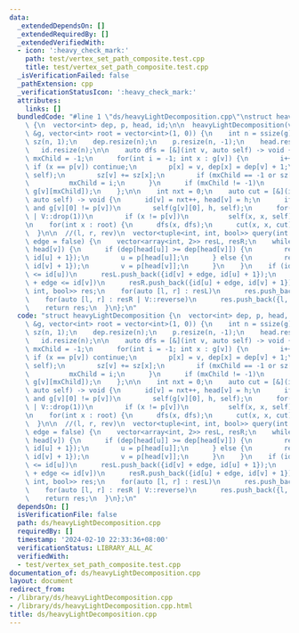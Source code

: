 ```yaml
---
data:
  _extendedDependsOn: []
  _extendedRequiredBy: []
  _extendedVerifiedWith:
  - icon: ':heavy_check_mark:'
    path: test/vertex_set_path_composite.test.cpp
    title: test/vertex_set_path_composite.test.cpp
  _isVerificationFailed: false
  _pathExtension: cpp
  _verificationStatusIcon: ':heavy_check_mark:'
  attributes:
    links: []
  bundledCode: "#line 1 \"ds/heavyLightDecomposition.cpp\"\nstruct heavyLightDecomposition\
    \ {\n  vector<int> dep, p, head, id;\n\n  heavyLightDecomposition(vector<vector<int>>\
    \ &g, vector<int> root = vector<int>(1, 0)) {\n    int n = ssize(g);\n    vector<int>\
    \ sz(n, 1);\n    dep.resize(n);\n    p.resize(n, -1);\n    head.resize(n);\n \
    \   id.resize(n);\n\n    auto dfs = [&](int v, auto self) -> void {\n      int\
    \ mxChild = -1;\n      for(int i = -1; int x : g[v]) {\n        i++;\n       \
    \ if (x == p[v]) continue;\n        p[x] = v, dep[x] = dep[v] + 1;\n        self(x,\
    \ self);\n        sz[v] += sz[x];\n        if (mxChild == -1 or sz[x] > sz[g[v][mxChild]])\n\
    \          mxChild = i;\n      }\n      if (mxChild != -1)\n        swap(g[v][0],\
    \ g[v][mxChild]);\n    };\n\n    int nxt = 0;\n    auto cut = [&](int v, int h,\
    \ auto self) -> void {\n      id[v] = nxt++, head[v] = h;\n      if (!g[v].empty()\
    \ and g[v][0] != p[v])\n        self(g[v][0], h, self);\n      for(int x : g[v]\
    \ | V::drop(1))\n        if (x != p[v])\n          self(x, x, self);\n    };\n\
    \n    for(int x : root) {\n      dfs(x, dfs);\n      cut(x, x, cut);\n    }\n\
    \  }\n\n  //(l, r, rev)\n  vector<tuple<int, int, bool>> query(int u, int v, bool\
    \ edge = false) {\n    vector<array<int, 2>> resL, resR;\n    while(head[u] !=\
    \ head[v]) {\n      if (dep[head[u]] >= dep[head[v]]) {\n        resL.push_back({id[head[u]],\
    \ id[u] + 1});\n        u = p[head[u]];\n      } else {\n        resR.push_back({id[head[v]],\
    \ id[v] + 1});\n        v = p[head[v]];\n      }\n    }\n    if (id[v] + edge\
    \ <= id[u])\n      resL.push_back({id[v] + edge, id[u] + 1});\n    else if (id[u]\
    \ + edge <= id[v])\n      resR.push_back({id[u] + edge, id[v] + 1});\n    vector<tuple<int,\
    \ int, bool>> res;\n    for(auto [l, r] : resL)\n      res.push_back({l, r, true});\n\
    \    for(auto [l, r] : resR | V::reverse)\n      res.push_back({l, r, false});\n\
    \    return res;\n  }\n};\n"
  code: "struct heavyLightDecomposition {\n  vector<int> dep, p, head, id;\n\n  heavyLightDecomposition(vector<vector<int>>\
    \ &g, vector<int> root = vector<int>(1, 0)) {\n    int n = ssize(g);\n    vector<int>\
    \ sz(n, 1);\n    dep.resize(n);\n    p.resize(n, -1);\n    head.resize(n);\n \
    \   id.resize(n);\n\n    auto dfs = [&](int v, auto self) -> void {\n      int\
    \ mxChild = -1;\n      for(int i = -1; int x : g[v]) {\n        i++;\n       \
    \ if (x == p[v]) continue;\n        p[x] = v, dep[x] = dep[v] + 1;\n        self(x,\
    \ self);\n        sz[v] += sz[x];\n        if (mxChild == -1 or sz[x] > sz[g[v][mxChild]])\n\
    \          mxChild = i;\n      }\n      if (mxChild != -1)\n        swap(g[v][0],\
    \ g[v][mxChild]);\n    };\n\n    int nxt = 0;\n    auto cut = [&](int v, int h,\
    \ auto self) -> void {\n      id[v] = nxt++, head[v] = h;\n      if (!g[v].empty()\
    \ and g[v][0] != p[v])\n        self(g[v][0], h, self);\n      for(int x : g[v]\
    \ | V::drop(1))\n        if (x != p[v])\n          self(x, x, self);\n    };\n\
    \n    for(int x : root) {\n      dfs(x, dfs);\n      cut(x, x, cut);\n    }\n\
    \  }\n\n  //(l, r, rev)\n  vector<tuple<int, int, bool>> query(int u, int v, bool\
    \ edge = false) {\n    vector<array<int, 2>> resL, resR;\n    while(head[u] !=\
    \ head[v]) {\n      if (dep[head[u]] >= dep[head[v]]) {\n        resL.push_back({id[head[u]],\
    \ id[u] + 1});\n        u = p[head[u]];\n      } else {\n        resR.push_back({id[head[v]],\
    \ id[v] + 1});\n        v = p[head[v]];\n      }\n    }\n    if (id[v] + edge\
    \ <= id[u])\n      resL.push_back({id[v] + edge, id[u] + 1});\n    else if (id[u]\
    \ + edge <= id[v])\n      resR.push_back({id[u] + edge, id[v] + 1});\n    vector<tuple<int,\
    \ int, bool>> res;\n    for(auto [l, r] : resL)\n      res.push_back({l, r, true});\n\
    \    for(auto [l, r] : resR | V::reverse)\n      res.push_back({l, r, false});\n\
    \    return res;\n  }\n};\n"
  dependsOn: []
  isVerificationFile: false
  path: ds/heavyLightDecomposition.cpp
  requiredBy: []
  timestamp: '2024-02-10 22:33:36+08:00'
  verificationStatus: LIBRARY_ALL_AC
  verifiedWith:
  - test/vertex_set_path_composite.test.cpp
documentation_of: ds/heavyLightDecomposition.cpp
layout: document
redirect_from:
- /library/ds/heavyLightDecomposition.cpp
- /library/ds/heavyLightDecomposition.cpp.html
title: ds/heavyLightDecomposition.cpp
---
```

